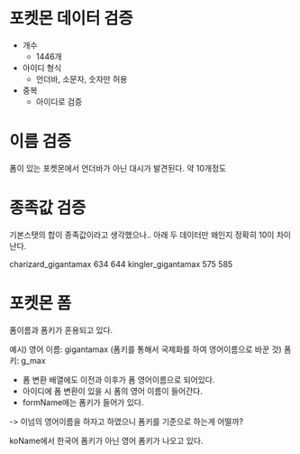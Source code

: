 
# 포켓몬 데이터 검증


- 개수
	- 1446개
- 아이디 형식
	- 언더바, 소문자, 숫자만 허용
- 중복
	- 아이디로 검증

# 이름 검증

폼이 있는 포켓몬에서 언더바가 아닌 대시가 발견된다. 약 10개정도

# 종족값 검증


기본스탯의 합이 종족값이라고 생각했으나..
아래 두 데이터만 왜인지 정확히 10이 차이난다.

charizard_gigantamax 634 644
kingler_gigantamax 575 585


# 포켓몬 폼

폼이름과 폼키가 혼용되고 있다.

예시)
영어 이름: gigantamax (폼키를 통해서 국제화를 하여 영어이름으로 바꾼 것)
폼 키: g_max

- 폼 변환 배열에도 이전과 이후가 폼 영어이름으로 되어있다.
- 아이디에 폼 변환이 있을 시 폼의 영어 이름이 들어간다.
- formName에는 폼키가 들어가 있다.

-> 이넘의 영어이름을 하자고 하였으니 폼키를 기준으로 하는게 어떨까?


koName에서 한국어 폼키가 아닌 영어 폼키가 나오고 있다.


